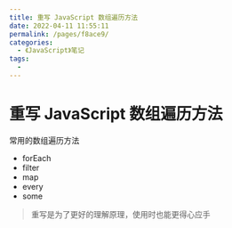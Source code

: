 ```yaml
---
title: 重写 JavaScript 数组遍历方法
date: 2022-04-11 11:55:11
permalink: /pages/f8ace9/
categories:
  - 《JavaScript》笔记
tags:
  - 
---
```


# 重写 JavaScript 数组遍历方法

常用的数组遍历方法

- forEach
- filter
- map
- every
- some

> 重写是为了更好的理解原理，使用时也能更得心应手